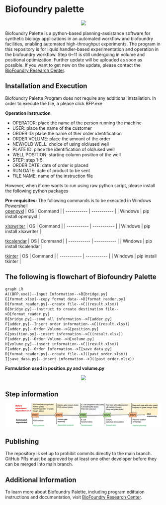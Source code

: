 # Biofoundry palette
<p align = "center">
  <img src="https://lh6.googleusercontent.com/VekUq4tnfzO4vXNuJ7vPwTQcfIQSrxwENfGXRKKwdtDGWLTLwFsMjaqm1XEbHBTxZ7bso1ksD0bbp_BKH36bmL4=w16383"/>
 </p>

Biofoundry Palette is a python-based planning-assistance software for synthetic biology applications in an automated workflow and biofoundry facilities, enabling automated high-throughput experiments. The program in this repository is for liquid handler-based experimentation and operation in the biofoundry workflow. Step 6~11 is still undergoing in volume and positional optimization. Further update will be uploaded as soon as possible. If you want to get new on the update, please contact the [BioFoundry Research Center](https://swb.skku.edu/BioFoundryRC/index.do).

## Installation and Execution
Biofoundry Palette Program does not require any additional installation. In order to execute the file, a please click BFP.exe

**Operation Instruction**
- OPERATOR: place the name of the person running the machine
- USER: place the name of the customer
- ORDER ID: place the name of ther order identification
- ORDER VOLUME: place the amount of the order
- NEW/OLD WELL: choice of using old/used well
- PLATE ID: place the identification of old/used well
- WELL POSITION: starting column position of the well
- STEP: step 1-5
- ORDER DATE: date of order is placed
- RUN DATE: date of product to be sent
- FILE NAME: name of the instruction file

However, when if one wants to run using raw python script, please install the following python packages

**Pre-requisites:**
The following commands is to be executed in Windows Powershell
<br/>
[openpyxl](https://openpyxl.readthedocs.io/en/stable/)
| OS | Command |
| ----------- | ----------- |
| Windows | pip install openpyxl |

[xlsxwriter](https://xlsxwriter.readthedocs.io/)
| OS | Command |
| ----------- | ----------- |
| Windows | pip install xlsxwriter |

[tkcalendar](https://pypi.org/project/tkcalendar/)
| OS | Command |
| ----------- | ----------- |
| Windows | pip install tkcalendar |

[tkinter](https://docs.python.org/ko/3/library/tkinter.html)
| OS | Command |
| ----------- | ----------- |
| Windows | pip install tkinter |

## The following is flowchart of Biofoundry Palette
```mermaid
graph LR
A((BFP.exe))--Input Information-->B[bridge.py]
E[format.xlsx]--copy format data-->D[format_reader.py]
D[format_reader.py]--create file-->C((result.xlsx))
B[bridge.py]--instruct to create destination file-->D[format_reader.py]
B[bridge.py]--send all information-->F[adder.py]
F[adder.py]--Insert order information-->C((result.xlsx))
F[adder.py]--Order Volume-->G[position.py]
G[position.py]--insert information-->C((result.xlsx))
F[adder.py]--Order Volume-->H[volume.py]
H[volume.py]--insert information-->C((result.xlsx))
F[adder.py]--Order Information-->I[save_data.py]
D[format_reader.py]--create file-->J((past_order.xlsx))
I[save_data.py]--insert information-->J((past_order.xlsx))
```
**Formulation used in position.py and volume.py**
<p align = "center">
  <img src="https://user-images.githubusercontent.com/57700611/166395788-2004a085-4ca9-4b36-a466-c148f91bd37d.png"/>
 </p>

## Step information
![Step_figure](Code-v2-BFC/Step_figure1B.jpg)

## Publishing
The repository is set up to prohibit commits directly to the main branch. GitHub PRs must be approved by at least one other developer before they can be merged into main branch.

## Additional Information
To learn more about Biofoundry Palette, including program edittaion instructions and documentation, visit [BioFoundry Research Center](https://swb.skku.edu/BioFoundryRC/index.do).


